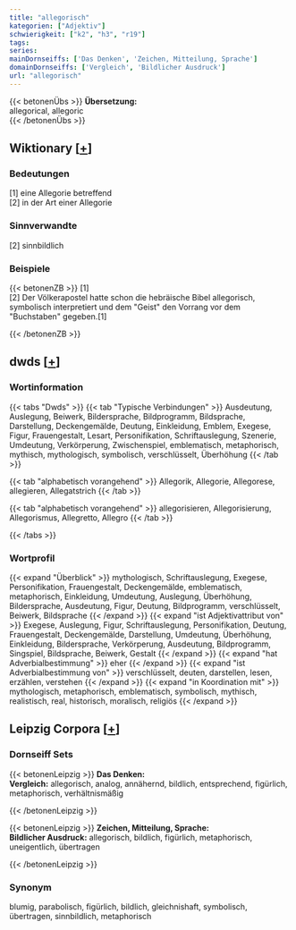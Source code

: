 ```yaml
---
title: "allegorisch"
kategorien: ["Adjektiv"]
schwierigkeit: ["k2", "h3", "r19"]
tags:
series:
mainDornseiffs: ['Das Denken', 'Zeichen, Mitteilung, Sprache']
domainDornseiffs: ['Vergleich', 'Bildlicher Ausdruck']
url: "allegorisch"
---
```


{{< betonenÜbs >}}
**Übersetzung:**  
allegorical, allegoric  
{{< /betonenÜbs >}}

## Wiktionary [[+](https://de.wiktionary.org/wiki/allegorisch)]

### Bedeutungen
[1] eine Allegorie betreffend  
[2] in der Art einer Allegorie  

### Sinnverwandte
[2] sinnbildlich  

### Beispiele
{{< betonenZB >}}
[1]  
[2] Der Völkerapostel hatte schon die hebräische Bibel allegorisch, symbolisch interpretiert und dem "Geist" den Vorrang vor dem "Buchstaben" gegeben.[1]  

{{< /betonenZB >}}


## dwds [[+](https://www.dwds.de/wb/allegorisch)]

### Wortinformation
{{< tabs "Dwds" >}}
{{< tab "Typische Verbindungen" >}}
Ausdeutung, Auslegung, Beiwerk, Bildersprache, Bildprogramm, Bildsprache, Darstellung, Deckengemälde, Deutung, Einkleidung, Emblem, Exegese, Figur, Frauengestalt, Lesart, Personifikation, Schriftauslegung, Szenerie, Umdeutung, Verkörperung, Zwischenspiel, emblematisch, metaphorisch, mythisch, mythologisch, symbolisch, verschlüsselt, Überhöhung
{{< /tab >}}

{{< tab "alphabetisch vorangehend" >}}
Allegorik, Allegorie, Allegorese, allegieren, Allegatstrich
{{< /tab >}}

{{< tab "alphabetisch vorangehend" >}}
allegorisieren, Allegorisierung, Allegorismus, Allegretto, Allegro
{{< /tab >}}

{{< /tabs >}}

### Wortprofil
{{< expand "Überblick" >}} mythologisch, Schriftauslegung, Exegese, Personifikation, Frauengestalt, Deckengemälde, emblematisch, metaphorisch, Einkleidung, Umdeutung, Auslegung, Überhöhung, Bildersprache, Ausdeutung, Figur, Deutung, Bildprogramm, verschlüsselt, Beiwerk, Bildsprache {{< /expand >}}
{{< expand "ist Adjektivattribut von" >}} Exegese, Auslegung, Figur, Schriftauslegung, Personifikation, Deutung, Frauengestalt, Deckengemälde, Darstellung, Umdeutung, Überhöhung, Einkleidung, Bildersprache, Verkörperung, Ausdeutung, Bildprogramm, Singspiel, Bildsprache, Beiwerk, Gestalt {{< /expand >}}
{{< expand "hat Adverbialbestimmung" >}} eher {{< /expand >}}
{{< expand "ist Adverbialbestimmung von" >}} verschlüsselt, deuten, darstellen, lesen, erzählen, verstehen {{< /expand >}}
{{< expand "in Koordination mit" >}} mythologisch, metaphorisch, emblematisch, symbolisch, mythisch, realistisch, real, historisch, moralisch, religiös {{< /expand >}}

## Leipzig Corpora [[+](https://corpora.uni-leipzig.de/en/res?word=allegorisch&corpusId=deu_newscrawl-public_2018)]

### Dornseiff Sets
{{< betonenLeipzig >}}
**Das Denken:**  
**Vergleich:** allegorisch, analog, annähernd, bildlich, entsprechend, figürlich, metaphorisch, verhältnismäßig  

{{< /betonenLeipzig >}}


{{< betonenLeipzig >}}
**Zeichen, Mitteilung, Sprache:**  
**Bildlicher Ausdruck:** allegorisch, bildlich, figürlich, metaphorisch, uneigentlich, übertragen  

{{< /betonenLeipzig >}}

### Synonym
blumig, parabolisch, figürlich, bildlich, gleichnishaft, symbolisch, übertragen, sinnbildlich, metaphorisch

